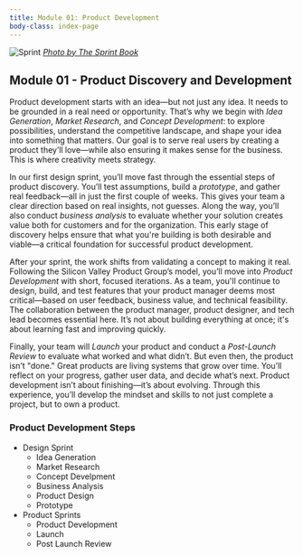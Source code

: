 ```yaml
---
title: Module 01: Product Development
body-class: index-page
---
```


![Sprint]({{URLROOT}}/shared/img/technology-product-development-sprint3.png)
*[Photo by The Sprint Book](https://www.thesprintbook.com/the-design-sprint)*

## Module 01 - Product Discovery and Development

Product development starts with an idea—but not just any idea. It needs to be grounded in a real need or opportunity. That’s why we begin with *Idea Generation*, *Market Research*, and *Concept Development*: to explore possibilities, understand the competitive landscape, and shape your idea into something that matters. Our goal is to serve real users by creating a product they’ll love—while also ensuring it makes sense for the business. This is where creativity meets strategy.

In our first design sprint, you’ll move fast through the essential steps of product discovery. You’ll test assumptions, build a *prototype*, and gather real feedback—all in just the first couple of weeks. This gives your team a clear direction based on real insights, not guesses. Along the way, you’ll also conduct *business analysis* to evaluate whether your solution creates value both for customers and for the organization. This early stage of discovery helps ensure that what you're building is both desirable and viable—a critical foundation for successful product development.

After your sprint, the work shifts from validating a concept to making it real. Following the Silicon Valley Product Group’s model, you’ll move into *Product Development* with short, focused iterations. As a team, you'll continue to design, build, and test features that your product manager deems most critical—based on user feedback, business value, and technical feasibility. The collaboration between the product manager, product designer, and tech lead becomes essential here. It’s not about building everything at once; it's about learning fast and improving quickly.

Finally, your team will *Launch* your product and conduct a *Post-Launch Review* to evaluate what worked and what didn’t. But even then, the product isn’t "done." Great products are living systems that grow over time. You’ll reflect on your progress, gather user data, and decide what’s next. Product development isn’t about finishing—it’s about evolving. Through this experience, you’ll develop the mindset and skills to not just complete a project, but to own a product.

### Product Development Steps

* Design Sprint
    * Idea Generation
    * Market Research
    * Concept Develpment
    * Business Analysis
    * Product Design
    * Prototype
* Product Sprints
    * Product Development
    * Launch
    * Post Launch Review